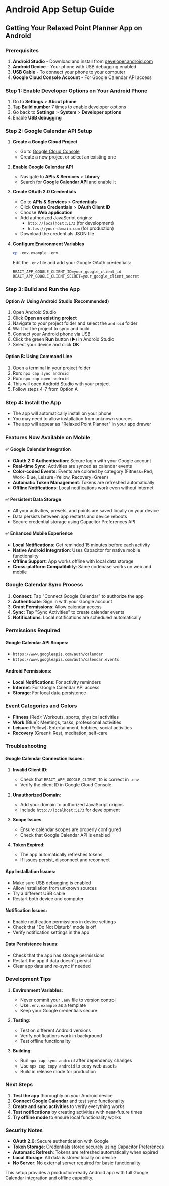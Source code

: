 # Android App Setup Guide

## Getting Your Relaxed Point Planner App on Android

### Prerequisites
1. **Android Studio** - Download and install from [developer.android.com](https://developer.android.com/studio)
2. **Android Device** - Your phone with USB debugging enabled
3. **USB Cable** - To connect your phone to your computer
4. **Google Cloud Console Account** - For Google Calendar API access

### Step 1: Enable Developer Options on Your Android Phone
1. Go to **Settings** > **About phone**
2. Tap **Build number** 7 times to enable developer options
3. Go back to **Settings** > **System** > **Developer options**
4. Enable **USB debugging**

### Step 2: Google Calendar API Setup

1. **Create a Google Cloud Project**
   - Go to [Google Cloud Console](https://console.cloud.google.com/)
   - Create a new project or select an existing one

2. **Enable Google Calendar API**
   - Navigate to **APIs & Services** > **Library**
   - Search for **Google Calendar API** and enable it

3. **Create OAuth 2.0 Credentials**
   - Go to **APIs & Services** > **Credentials**
   - Click **Create Credentials** > **OAuth Client ID**
   - Choose **Web application**
   - Add authorized JavaScript origins:
     - `http://localhost:5173` (for development)
     - `https://your-domain.com` (for production)
   - Download the credentials JSON file

4. **Configure Environment Variables**
   ```bash
   cp .env.example .env
   ```
   Edit the `.env` file and add your Google OAuth credentials:
   ```
   REACT_APP_GOOGLE_CLIENT_ID=your_google_client_id
   REACT_APP_GOOGLE_CLIENT_SECRET=your_google_client_secret
   ```

### Step 3: Build and Run the App

#### Option A: Using Android Studio (Recommended)
1. Open Android Studio
2. Click **Open an existing project**
3. Navigate to your project folder and select the `android` folder
4. Wait for the project to sync and build
5. Connect your Android phone via USB
6. Click the green **Run** button (▶️) in Android Studio
7. Select your device and click **OK**

#### Option B: Using Command Line
1. Open a terminal in your project folder
2. Run: `npx cap sync android`
3. Run: `npx cap open android`
4. This will open Android Studio with your project
5. Follow steps 4-7 from Option A

### Step 4: Install the App
- The app will automatically install on your phone
- You may need to allow installation from unknown sources
- The app will appear as "Relaxed Point Planner" in your app drawer

### Features Now Available on Mobile

#### ✅ **Google Calendar Integration**
- **OAuth 2.0 Authentication**: Secure login with your Google account
- **Real-time Sync**: Activities are synced as calendar events
- **Color-coded Events**: Events are colored by category (Fitness=Red, Work=Blue, Leisure=Yellow, Recovery=Green)
- **Automatic Token Management**: Tokens are refreshed automatically
- **Offline Notifications**: Local notifications work even without internet

#### ✅ **Persistent Data Storage**
- All your activities, presets, and points are saved locally on your device
- Data persists between app restarts and device reboots
- Secure credential storage using Capacitor Preferences API

#### ✅ **Enhanced Mobile Experience**
- **Local Notifications**: Get reminded 15 minutes before each activity
- **Native Android Integration**: Uses Capacitor for native mobile functionality
- **Offline Support**: App works offline with local data storage
- **Cross-platform Compatibility**: Same codebase works on web and mobile

### Google Calendar Sync Process

1. **Connect**: Tap "Connect Google Calendar" to authorize the app
2. **Authenticate**: Sign in with your Google account
3. **Grant Permissions**: Allow calendar access
4. **Sync**: Tap "Sync Activities" to create calendar events
5. **Notifications**: Local notifications are scheduled automatically

### Permissions Required

#### Google Calendar API Scopes:
- `https://www.googleapis.com/auth/calendar`
- `https://www.googleapis.com/auth/calendar.events`

#### Android Permissions:
- **Local Notifications**: For activity reminders
- **Internet**: For Google Calendar API access
- **Storage**: For local data persistence

### Event Categories and Colors

- **Fitness** (Red): Workouts, sports, physical activities
- **Work** (Blue): Meetings, tasks, professional activities  
- **Leisure** (Yellow): Entertainment, hobbies, social activities
- **Recovery** (Green): Rest, meditation, self-care

### Troubleshooting

#### Google Calendar Connection Issues:
1. **Invalid Client ID**: 
   - Check that `REACT_APP_GOOGLE_CLIENT_ID` is correct in `.env`
   - Verify the client ID in Google Cloud Console

2. **Unauthorized Domain**: 
   - Add your domain to authorized JavaScript origins
   - Include `http://localhost:5173` for development

3. **Scope Issues**: 
   - Ensure calendar scopes are properly configured
   - Check that Google Calendar API is enabled

4. **Token Expired**: 
   - The app automatically refreshes tokens
   - If issues persist, disconnect and reconnect

#### App Installation Issues:
- Make sure USB debugging is enabled
- Allow installation from unknown sources
- Try a different USB cable
- Restart both device and computer

#### Notification Issues:
- Enable notification permissions in device settings
- Check that "Do Not Disturb" mode is off
- Verify notification settings in the app

#### Data Persistence Issues:
- Check that the app has storage permissions
- Restart the app if data doesn't persist
- Clear app data and re-sync if needed

### Development Tips

1. **Environment Variables**: 
   - Never commit your `.env` file to version control
   - Use `.env.example` as a template
   - Keep your Google credentials secure

2. **Testing**:
   - Test on different Android versions
   - Verify notifications work in background
   - Test offline functionality

3. **Building**:
   - Run `npx cap sync android` after dependency changes
   - Use `npx cap copy android` to copy web assets
   - Build in release mode for production

### Next Steps

1. **Test the app** thoroughly on your Android device
2. **Connect Google Calendar** and test sync functionality
3. **Create and sync activities** to verify everything works
4. **Test notifications** by creating activities with near-future times
5. **Try offline mode** to ensure local functionality works

### Security Notes

- **OAuth 2.0**: Secure authentication with Google
- **Token Storage**: Credentials stored securely using Capacitor Preferences
- **Automatic Refresh**: Tokens are refreshed automatically when expired
- **Local Storage**: All data is stored locally on device
- **No Server**: No external server required for basic functionality

This setup provides a production-ready Android app with full Google Calendar integration and offline capability. 